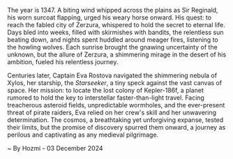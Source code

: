 
The year is 1347.  A biting wind whipped across the plains as Sir Reginald, his worn surcoat flapping, urged his weary horse onward.  His quest: to reach the fabled city of Zerzura, whispered to hold the secret to eternal life.  Days bled into weeks, filled with skirmishes with bandits, the relentless sun beating down, and nights spent huddled around meager fires, listening to the howling wolves.  Each sunrise brought the gnawing uncertainty of the unknown, but the allure of Zerzura, a shimmering mirage in the desert of his ambition, fueled his relentless journey.

Centuries later, Captain Eva Rostova navigated the shimmering nebula of Xylos, her starship, the *Starseeker*, a tiny speck against the vast canvas of space.  Her mission: to locate the lost colony of Kepler-186f, a planet rumored to hold the key to interstellar faster-than-light travel.  Facing treacherous asteroid fields, unpredictable wormholes, and the ever-present threat of pirate raiders, Eva relied on her crew's skill and her unwavering determination. The cosmos, a breathtaking yet unforgiving expanse, tested their limits, but the promise of discovery spurred them onward, a journey as perilous and captivating as any medieval pilgrimage.

~ By Hozmi - 03 December 2024
